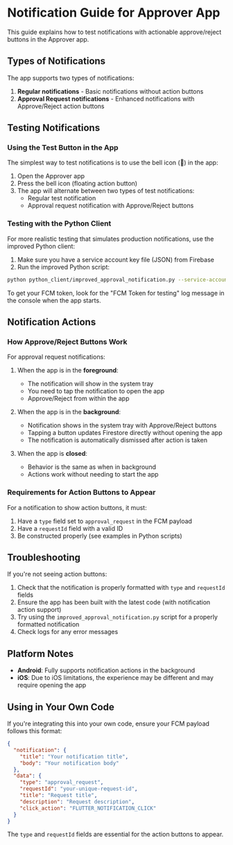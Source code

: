 # Notification Guide for Approver App

This guide explains how to test notifications with actionable approve/reject buttons in the Approver app.

## Types of Notifications

The app supports two types of notifications:

1. **Regular notifications** - Basic notifications without action buttons
2. **Approval Request notifications** - Enhanced notifications with Approve/Reject action buttons

## Testing Notifications

### Using the Test Button in the App

The simplest way to test notifications is to use the bell icon (🔔) in the app:

1. Open the Approver app
2. Press the bell icon (floating action button) 
3. The app will alternate between two types of test notifications:
   - Regular test notification
   - Approval request notification with Approve/Reject buttons

### Testing with the Python Client

For more realistic testing that simulates production notifications, use the improved Python client:

1. Make sure you have a service account key file (JSON) from Firebase
2. Run the improved Python script:

```bash
python python_client/improved_approval_notification.py --service-account path/to/service-account-key.json --token YOUR_FCM_TOKEN
```

To get your FCM token, look for the "FCM Token for testing" log message in the console when the app starts.

## Notification Actions

### How Approve/Reject Buttons Work

For approval request notifications:

1. When the app is in the **foreground**:
   - The notification will show in the system tray
   - You need to tap the notification to open the app
   - Approve/Reject from within the app

2. When the app is in the **background**:
   - Notification shows in the system tray with Approve/Reject buttons
   - Tapping a button updates Firestore directly without opening the app
   - The notification is automatically dismissed after action is taken

3. When the app is **closed**:
   - Behavior is the same as when in background
   - Actions work without needing to start the app

### Requirements for Action Buttons to Appear

For a notification to show action buttons, it must:

1. Have a `type` field set to `approval_request` in the FCM payload
2. Have a `requestId` field with a valid ID
3. Be constructed properly (see examples in Python scripts)

## Troubleshooting

If you're not seeing action buttons:

1. Check that the notification is properly formatted with `type` and `requestId` fields
2. Ensure the app has been built with the latest code (with notification action support)
3. Try using the `improved_approval_notification.py` script for a properly formatted notification
4. Check logs for any error messages

## Platform Notes

- **Android**: Fully supports notification actions in the background
- **iOS**: Due to iOS limitations, the experience may be different and may require opening the app

## Using in Your Own Code

If you're integrating this into your own code, ensure your FCM payload follows this format:

```json
{
  "notification": {
    "title": "Your notification title",
    "body": "Your notification body"
  },
  "data": {
    "type": "approval_request",
    "requestId": "your-unique-request-id",
    "title": "Request title",
    "description": "Request description",
    "click_action": "FLUTTER_NOTIFICATION_CLICK"
  }
}
```

The `type` and `requestId` fields are essential for the action buttons to appear. 